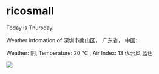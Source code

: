 # ricosmall

Today is Thursday.

Weather infomation of 深圳市南山区， 广东省， 中国: 

Weather: 阴, Temperature: 20 ℃ , Air Index: 13 优台风 蓝色

<img src="https://github-readme-stats.vercel.app/api?username=ricosmall&show_icons=true" />
